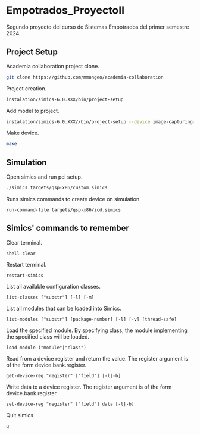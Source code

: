 # Empotrados_ProyectoII

Segundo proyecto del curso de Sistemas Empotrados del primer semestre 2024.

## Project Setup

Academia collaboration project clone.
```bash
git clone https://github.com/mmongeo/academia-collaboration
```

Project creation.
```bash
instalation/simics-6.0.XXX/bin/project-setup
```
Add model to project.
```bash
instalation/simics-6.0.XXX//bin/project-setup --device image-capturing-device --ignore-existing-files
```
Make device.
```bash
make
```

## Simulation

Open simics and run pci setup.
```bash
./simics targets/qsp-x86/custom.simics
```

Runs simics commands to create device on simulation.
```simics
run-command-file targets/qsp-x86/icd.simics
```

## Simics' commands to remember

Clear terminal.
```simics
shell clear
```

Restart terminal.
```simics
restart-simics
```

List all available configuration classes.
```simics
list-classes ["substr"] [-l] [-m] 
```

List all modules that can be loaded into Simics.
```simics
list-modules ["substr"] [package-number] [-l] [-v] [thread-safe] 
```

Load the specified module.  By specifying class, the module implementing the specified class will be loaded.
```simics
load-module ("module"|"class") 
```

Read from a device register and return the value. The register argument is of the form device.bank.register.
```simics
get-device-reg "register" ["field"] [-l|-b]
```

Write data to a device register. The register argument is of the form device.bank.register.
```simics
set-device-reg "register" ["field"] data [-l|-b]
```

Quit simics
```simics
q
```


